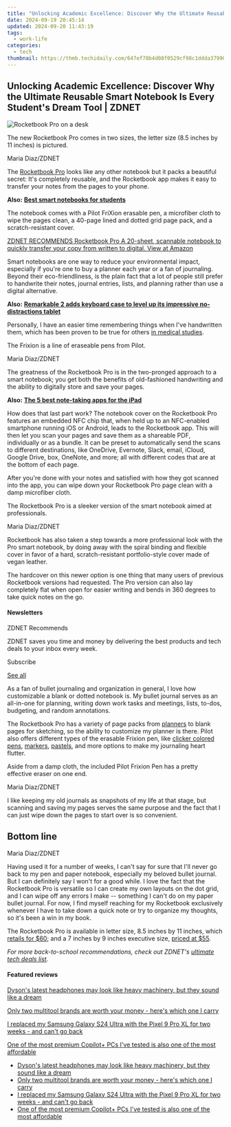 ```yaml
---
title: "Unlocking Academic Excellence: Discover Why the Ultimate Reusable Smart Notebook Is Every Student's Dream Tool | ZDNET"
date: 2024-09-19 20:45:14
updated: 2024-09-20 11:43:19
tags:
  - work-life
categories:
  - tech
thumbnail: https://thmb.techidaily.com/647ef78b4d08f0529cf98c1ddda37990b536ba3daaeb866103686a0f1d6cb404.jpg
---
```


## Unlocking Academic Excellence: Discover Why the Ultimate Reusable Smart Notebook Is Every Student's Dream Tool | ZDNET

![Rocketbook Pro on a desk](https://www.zdnet.com/a/img/resize/89e012f4635a9c4bfdfb5a1b2e67357c10935854/2023/03/10/98da614d-34a5-4438-af00-0b8b75e7d707/rocker.jpg?auto=webp&width=1280)

The new Rocketbook Pro comes in two sizes, the letter size (8.5 inches by 11 inches) is pictured.

Maria Diaz/ZDNET

The [Rocketbook Pro](https://buy.geni.us/Proxy.ashx?TSID=368250&GR%5FURL=https%3A%2F%2Fwww.amazon.com%2FRocketbook-Smart-Notebook-Scannable-Office%2Fdp%2FB0BHBYMV93%3Ftag%3Dzd-buy-button-20%26ascsubtag%3D%5F%5FCOM%5FCLICK%5FID%5F%5F%7C9410281c-db7f-4b78-83b2-a6f4a4860f00%7Cdtp&dtb=1) looks like any other notebook but it packs a beautiful secret: It's completely reusable, and the Rocketbook app makes it easy to transfer your notes from the pages to your phone. 

**Also:** [**Best smart notebooks for students**](https://www.zdnet.com/article/best-smart-notebook/)

The notebook comes with a Pilot FriXion erasable pen, a microfiber cloth to wipe the pages clean, a 40-page lined and dotted grid page pack, and a scratch-resistant cover.

[ZDNET RECOMMENDS Rocketbook Pro A 20-sheet, scannable notebook to quickly transfer your copy from written to digital. View at Amazon](https://buy.geni.us/Proxy.ashx?TSID=368250&GR%5FURL=https%3A%2F%2Fwww.amazon.com%2FRocketbook-Smart-Notebook-Scannable-Office%2Fdp%2FB0BHBYMV93%3Ftag%3Dzd-buy-button-20%26ascsubtag%3D%5F%5FCOM%5FCLICK%5FID%5F%5F%7C9410281c-db7f-4b78-83b2-a6f4a4860f00%7Cdtp&dtb=1)

Smart notebooks are one way to reduce your environmental impact, especially if you're one to buy a planner each year or a fan of journaling. Beyond their eco-friendliness, is the plain fact that a lot of people still prefer to handwrite their notes, journal entries, lists, and planning rather than use a digital alternative. 

**Also:** [**Remarkable 2 adds keyboard case to level up its impressive no-distractions tablet**](https://www.zdnet.com/article/remarkable-2-type-folio-keyboard-case/)

Personally, I have an easier time remembering things when I've handwritten them, which has been proven to be true for others [in medical studies](https://www.frontiersin.org/articles/10.3389/fnbeh.2021.634158/full). 

The Frixion is a line of eraseable pens from Pilot.

Maria Diaz/ZDNET

The greatness of the Rocketbook Pro is in the two-pronged approach to a smart notebook; you get both the benefits of old-fashioned handwriting and the ability to digitally store and save your pages. 

**Also:** [**The 5 best note-taking apps for the iPad**](https://www.zdnet.com/article/best-note-taking-app-for-ipad/)

How does that last part work? The notebook cover on the Rocketbook Pro features an embedded NFC chip that, when held up to an NFC-enabled smartphone running iOS or Android, leads to the Rocketbook app. This will then let you scan your pages and save them as a shareable PDF, individually or as a bundle. It can be preset to automatically send the scans to different destinations, like OneDrive, Evernote, Slack, email, iCloud, Google Drive, box, OneNote, and more; all with different codes that are at the bottom of each page. 

After you're done with your notes and satisfied with how they got scanned into the app, you can wipe down your Rocketbook Pro page clean with a damp microfiber cloth. 

The Rocketbook Pro is a sleeker version of the smart notebook aimed at professionals.

Maria Diaz/ZDNET

Rocketbook has also taken a step towards a more professional look with the Pro smart notebook, by doing away with the spiral binding and flexible cover in favor of a hard, scratch-resistant portfolio-style cover made of vegan leather. 

The hardcover on this newer option is one thing that many users of previous Rocketbook versions had requested. The Pro version can also lay completely flat when open for easier writing and bends in 360 degrees to take quick notes on the go. 

#### Newsletters

ZDNET Recommends

ZDNET saves you time and money by delivering the best products and tech deals to your inbox every week.

 Subscribe

[See all](https://www.zdnet.com/newsletters/)

As a fan of bullet journaling and organization in general, I love how customizable a blank or dotted notebook is. My bullet journal serves as an all-in-one for planning, writing down work tasks and meetings, lists, to-dos, budgeting, and random annotations. 

The Rocketbook Pro has a variety of page packs from [planners](https://buy.geni.us/Proxy.ashx?TSID=368250&GR%5FURL=https%3A%2F%2Fwww.amazon.com%2Fdp%2FB0B48K5SF8%3Ftag%3Dzd-buy-button-20%26ascsubtag%3D%5F%5FCOM%5FCLICK%5FID%5F%5F%7C9410281c-db7f-4b78-83b2-a6f4a4860f00%7Cdtp&dtb=1) to blank pages for sketching, so the ability to customize my planner is there. Pilot also offers different types of the erasable Frixion pen, like [clicker colored pens](https://buy.geni.us/Proxy.ashx?TSID=368250&GR%5FURL=https%3A%2F%2Fwww.amazon.com%2FRetractable-Erasable-Assorted-Mistakes-Disappear%2Fdp%2FB07D9Z7GYL%3Ftag%3Dzd-buy-button-20%26ascsubtag%3D%5F%5FCOM%5FCLICK%5FID%5F%5F%7C9410281c-db7f-4b78-83b2-a6f4a4860f00%7Cdtp&dtb=1), [markers](https://buy.geni.us/Proxy.ashx?TSID=368250&GR%5FURL=https%3A%2F%2Fwww.amazon.com%2FPilot-Fineliner-Erasable-Assorted-11452%2Fdp%2FB07KBPGR2T%3Ftag%3Dzd-buy-button-20%26ascsubtag%3D%5F%5FCOM%5FCLICK%5FID%5F%5F%7C9410281c-db7f-4b78-83b2-a6f4a4860f00%7Cdtp&dtb=1), [pastels](https://buy.geni.us/Proxy.ashx?TSID=368250&GR%5FURL=https%3A%2F%2Fwww.amazon.com%2FFriXion-Erasable-Highlighters-Assorted-16258%2Fdp%2FB08W2HT4HN%3Ftag%3Dzd-buy-button-20%26ascsubtag%3D%5F%5FCOM%5FCLICK%5FID%5F%5F%7C9410281c-db7f-4b78-83b2-a6f4a4860f00%7Cdtp&dtb=1), and more options to make my journaling heart flutter.

Aside from a damp cloth, the included Pilot Frixion Pen has a pretty effective eraser on one end.

Maria Diaz/ZDNET

I like keeping my old journals as snapshots of my life at that stage, but scanning and saving my pages serves the same purpose and the fact that I can just wipe down the pages to start over is so convenient.

## Bottom line

Maria Diaz/ZDNET

Having used it for a number of weeks, I can't say for sure that I'll never go back to my pen and paper notebook, especially my beloved bullet journal. But I can definitely say I won't for a good while. I love the fact that the Rocketbook Pro is versatile so I can create my own layouts on the dot grid, and I can wipe off any errors I make -- something I can't do on my paper bullet journal. For now, I find myself reaching for my Rocketbook exclusively whenever I have to take down a quick note or try to organize my thoughts, so it's been a win in my book. 

The Rocketbook Pro is available in letter size, 8.5 inches by 11 inches, which [retails for $60](https://buy.geni.us/Proxy.ashx?TSID=368250&GR%5FURL=https%3A%2F%2Fwww.amazon.com%2FRocketbook-Smart-Notebook-Scannable-Office%2Fdp%2FB0BHBYMV93%3Ftag%3Dzd-buy-button-20%26ascsubtag%3D%5F%5FCOM%5FCLICK%5FID%5F%5F%7C9410281c-db7f-4b78-83b2-a6f4a4860f00%7Cdtp&dtb=1); and a 7 inches by 9 inches executive size, [priced at $55](https://buy.geni.us/Proxy.ashx?TSID=368250&GR%5FURL=https%3A%2F%2Fwww.amazon.com%2FRocketbook-Smart-Notebook-Scannable-Office%2Fdp%2FB0BHBZCY3W%3Ftag%3Dzd-buy-button-20%26ascsubtag%3D%5F%5FCOM%5FCLICK%5FID%5F%5F%7C9410281c-db7f-4b78-83b2-a6f4a4860f00%7Cdtp&dtb=1).

_For more back-to-school recommendations, check out ZDNET's [ultimate tech deals list](https://www.zdnet.com/article/best-back-to-school-deals-2023/)._

#### Featured reviews

[Dyson's latest headphones may look like heavy machinery, but they sound like a dream](https://www.zdnet.com/article/i-tested-dysons-500-flagship-headphones-and-theyre-more-competitive-than-expected/ "Dyson's latest headphones may look like heavy machinery, but they sound like a dream")

[Only two multitool brands are worth your money - here's which one I carry](https://www.zdnet.com/article/only-two-multitool-brands-are-worth-your-money-heres-which-one-i-carry/ "Only two multitool brands are worth your money - here's which one I carry")

[I replaced my Samsung Galaxy S24 Ultra with the Pixel 9 Pro XL for two weeks - and can't go back](https://www.zdnet.com/article/i-replaced-my-samsung-galaxy-s24-ultra-with-the-pixel-9-pro-xl-for-two-weeks-and-cant-go-back/ "I replaced my Samsung Galaxy S24 Ultra with the Pixel 9 Pro XL for two weeks - and can't go back")

[One of the most premium Copilot+ PCs I've tested is also one of the most affordable](https://www.zdnet.com/article/one-of-the-most-premium-copilot-pcs-ive-tested-is-also-one-of-the-most-affordable/ "One of the most premium Copilot+ PCs I've tested is also one of the most affordable")

* [Dyson's latest headphones may look like heavy machinery, but they sound like a dream](https://www.zdnet.com/article/i-tested-dysons-500-flagship-headphones-and-theyre-more-competitive-than-expected/ "Dyson's latest headphones may look like heavy machinery, but they sound like a dream")
* [Only two multitool brands are worth your money - here's which one I carry](https://www.zdnet.com/article/only-two-multitool-brands-are-worth-your-money-heres-which-one-i-carry/ "Only two multitool brands are worth your money - here's which one I carry")
* [I replaced my Samsung Galaxy S24 Ultra with the Pixel 9 Pro XL for two weeks - and can't go back](https://www.zdnet.com/article/i-replaced-my-samsung-galaxy-s24-ultra-with-the-pixel-9-pro-xl-for-two-weeks-and-cant-go-back/ "I replaced my Samsung Galaxy S24 Ultra with the Pixel 9 Pro XL for two weeks - and can't go back")
* [One of the most premium Copilot+ PCs I've tested is also one of the most affordable](https://www.zdnet.com/article/one-of-the-most-premium-copilot-pcs-ive-tested-is-also-one-of-the-most-affordable/ "One of the most premium Copilot+ PCs I've tested is also one of the most affordable")

<ins class="adsbygoogle"
     style="display:block"
     data-ad-format="autorelaxed"
     data-ad-client="ca-pub-7571918770474297"
     data-ad-slot="1223367746"></ins>



<ins class="adsbygoogle"
     style="display:block"
     data-ad-client="ca-pub-7571918770474297"
     data-ad-slot="8358498916"
     data-ad-format="auto"
     data-full-width-responsive="true"></ins>
